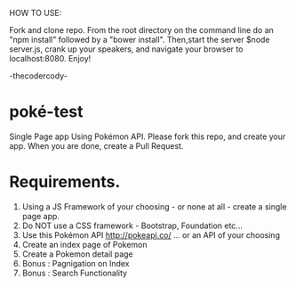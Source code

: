 HOW TO USE:

  Fork and clone repo.  From the root directory on the command line do an "npm install" followed by a "bower install".  Then,start the server $node server.js, crank up your speakers, and navigate your browser to localhost:8080. Enjoy!

  -thecodercody-


# poké-test
Single Page app Using Pokémon API.  Please fork this repo, and create your app.  When you are done, create a Pull Request.

# Requirements.

1. Using a JS Framework of your choosing - or none at all - create a single page app.
2. Do NOT use a CSS framework - Bootstrap, Foundation etc...
3. Use this Pokémon API http://pokeapi.co/ ... or an API of your choosing
4. Create an index page of Pokemon
5. Create a Pokemon detail page
6. Bonus : Pagnigation on Index
7. Bonus : Search Functionality

